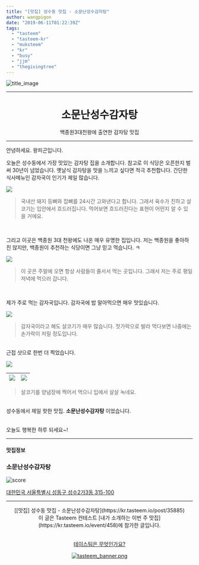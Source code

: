 ```yaml
---
title: "[맛집] 성수동 맛집 - 소문난성수감자탕"
author: wangpigon
date: "2019-06-11T01:22:39Z"
tags:
  - "tasteem"
  - "tasteem-kr"
  - "muksteem"
  - "kr"
  - "busy"
  - "jjm"
  - "thegivingtree"
---
```

![title_image](https://static.tasteem.io/uploads/4928/post/35885/content_bd10ce8e-2a8b-4351-a2bb-8033580827b6.jpeg)
<br/>
<hr><center><h1>소문난성수감자탕</h1>백종원3대천왕에 출연한 감자탕 맛집</center><hr>

안녕하세요. 왕피곤입니다.

오늘은 성수동에서 가장 맛있는 감자탕 집을 소개합니다. 참고로 이 식당은 오픈한지 벌써 30년이 넘었습니다. 옛날식 감자탕을 맛을 느끼고 싶다면 적극 추천합니다. 간단한 식사메뉴인 감자국이 인기가 제일 많습니다.

![](https://static.tasteem.io/uploads/image/image/181861/0bda8e8e-b98e-4d81-8b6c-c9a7c71635f1.jpeg)
> 국내산 돼지 등뼈와 잡뼈를 24시간 고와낸다고 합니다. 그래서 육수가 진하고 살코기는 입안에서 흐드러집니다. 먹어보면 흐드러진다는 표현이 어떤지 알 수 있을 거에요. 

<br>

그리고 이곳은 백종원 3대 천왕에도 나온 매우 유명한 집입니다. 저는 백종원을 좋아하진 않지만, 백종원이 추천하는 식당이면 그냥 믿고 먹습니다. ㅋ

![](https://static.tasteem.io/uploads/image/image/181860/0bda8e8e-b98e-4d81-8b6c-c9a7c71635f1.jpeg)

> 이 곳은 주말에 오면 항상 사람들이 줄서서 먹는 곳입니다. 그래서 저는 주로 평일 저녁에 먹으러 갑니다. 

<br>

제가 주로 먹는 감자국입니다. 감자국에 밥 말아먹으면 매우 맛있습니다.

![](https://static.tasteem.io/uploads/image/image/181869/0bda8e8e-b98e-4d81-8b6c-c9a7c71635f1.jpeg)
> 감자국이라고 해도 살코기가 매우 많습니다. 젓가락으로 발라 먹다보면 나중에는 손가락이 저릴 정도입니다.

<br>근접 샷으로 한번 더 찍었습니다.

![](https://static.tasteem.io/uploads/image/image/181864/0bda8e8e-b98e-4d81-8b6c-c9a7c71635f1.jpeg)

|![](https://static.tasteem.io/uploads/image/image/181870/0bda8e8e-b98e-4d81-8b6c-c9a7c71635f1.jpeg)|![](https://static.tasteem.io/uploads/image/image/181871/0bda8e8e-b98e-4d81-8b6c-c9a7c71635f1.jpeg)|
|-|-|
> 살코기를 양념장에 찍어서 먹으니 입에서 살살 녹네요.

<br>성수동에서 제일 핫한 맛집. **소문난성수감자탕** 이었습니다.

<br>오늘도 행복한 하루 되세요~!


---------------------
#### 맛집정보
### 소문난성수감자탕
![score](https://static.tasteem.io/images/steem/2Crowns.png)

[대한민국 서울특별시 성동구 성수2가3동 315-100](https://kr.tasteem.io/post/35885#map)

-----------------------------------------
<center>[[맛집] 성수동 맛집 - 소문난성수감자탕](https://kr.tasteem.io/post/35885)
<br/>이 글은 Tasteem 컨테스트
 [내가 소개하는  이번 주 맛집](https://kr.tasteem.io/event/458)에 참가한 글입니다.

<br/>[테이스팀은 무엇인가요?](https://kr.tasteem.io/about)

[![tasteem_banner.png](https://static.tasteem.io/images/tasteem_banner_v3.png)](https://kr.tasteem.io)</center>